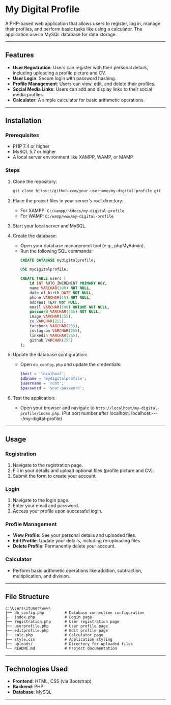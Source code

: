 # My Digital Profile

A PHP-based web application that allows users to register, log in, manage their profiles, and perform basic tasks like using a calculator. The application uses a MySQL database for data storage.

---

## Features

- **User Registration**: Users can register with their personal details, including uploading a profile picture and CV.
- **User Login**: Secure login with password hashing.
- **Profile Management**: Users can view, edit, and delete their profiles.
- **Social Media Links**: Users can add and display links to their social media profiles.
- **Calculator**: A simple calculator for basic arithmetic operations.

---

## Installation

### Prerequisites
- PHP 7.4 or higher
- MySQL 5.7 or higher
- A local server environment like XAMPP, WAMP, or MAMP

### Steps
1. Clone the repository:
   ```bash
   git clone https://github.com/your-username/my-digital-profile.git
   ```
2. Place the project files in your server's root directory:
   - For XAMPP: `C:/xampp/htdocs/my-digital-profile`
   - For WAMP: `C:/wamp/www/my-digital-profile`
3. Start your local server and MySQL.

4. Create the database:
   - Open your database management tool (e.g., phpMyAdmin).
   - Run the following SQL commands:
     ```sql
     CREATE DATABASE mydigitalprofile;

     USE mydigitalprofile;

     CREATE TABLE users (
         id INT AUTO_INCREMENT PRIMARY KEY,
         name VARCHAR(100) NOT NULL,
         date_of_birth DATE NOT NULL,
         phone VARCHAR(15) NOT NULL,
         address TEXT NOT NULL,
         email VARCHAR(100) UNIQUE NOT NULL,
         password VARCHAR(255) NOT NULL,
         image VARCHAR(255),
         cv VARCHAR(255),
         facebook VARCHAR(255),
         instagram VARCHAR(255),
         linkedin VARCHAR(255),
         github VARCHAR(255)
     );
     ```

5. Update the database configuration:
   - Open `db_config.php` and update the credentials:
     ```php
     $host = 'localhost';
     $dbname = 'mydigitalprofile';
     $username = 'root';
     $password = 'your-password';
     ```

6. Test the application:
   - Open your browser and navigate to `http://localhost/my-digital-profile/index.php`. (Put port number after localhost. localhost:----/my-digital-profile)

---

## Usage

### Registration
1. Navigate to the registration page.
2. Fill in your details and upload optional files (profile picture and CV).
3. Submit the form to create your account.

### Login
1. Navigate to the login page.
2. Enter your email and password.
3. Access your profile upon successful login.

### Profile Management
- **View Profile**: See your personal details and uploaded files.
- **Edit Profile**: Update your details, including re-uploading files.
- **Delete Profile**: Permanently delete your account.

### Calculator
- Perform basic arithmetic operations like addition, subtraction, multiplication, and division.

---

## File Structure

```
c:\Users\ituser\www\
├── db_config.php         # Database connection configuration
├── index.php             # Login page
├── registration.php      # User registration page
├── userprofile.php       # User profile page
├── editprofile.php       # Edit profile page
├── calc.php              # Calculator page
├── style.css             # Application styling
├── uploads/              # Directory for uploaded files
└── README.md             # Project documentation
```

---

## Technologies Used

- **Frontend**: HTML, CSS (via Bootstrap)
- **Backend**: PHP
- **Database**: MySQL

---
